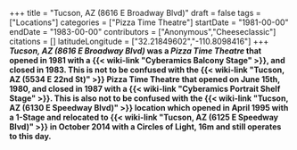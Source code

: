 +++
title = "Tucson, AZ (8616 E Broadway Blvd)"
draft = false
tags = ["Locations"]
categories = ["Pizza Time Theatre"]
startDate = "1981-00-00"
endDate = "1983-00-00"
contributors = ["Anonymous","Cheeseclassic"]
citations = []
latitudeLongitude = ["32.21849602","-110.8098416"]
+++
***Tucson, AZ (8616 E Broadway Blvd)* was a *Pizza Time Theatre* that opened in 1981 with a {{< wiki-link "Cyberamics Balcony Stage" >}}, and closed in 1983.
This is not to be confused with the {{< wiki-link "Tucson, AZ (5534 E 22nd St)" >}} Pizza Time Theatre that opened on June 15th, 1980, and closed in 1987 with a {{< wiki-link "Cyberamics Portrait Shelf Stage" >}}. This is also not to be confused with the {{< wiki-link "Tucson, AZ (6130 E Speedway Blvd)" >}} location which opened in April 1995 with a 1-Stage and relocated to {{< wiki-link "Tucson, AZ (6125 E Speedway Blvd)" >}} in October 2014 with a Circles of Light, 16m and still operates to this day.**
